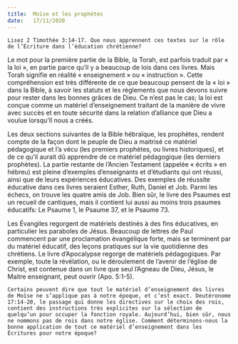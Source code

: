 ```yaml
---
title:  Moïse et les prophètes
date:   17/11/2020
---
```


`Lisez 2 Timothée 3:14-17. Que nous apprennent ces textes sur le rôle de l’Écriture dans l’éducation chrétienne?`

Le mot pour la première partie de la Bible, la Torah, est parfois traduit par « la loi », en partie parce qu’il y a beaucoup de lois dans ces livres. Mais Torah signifie en réalité « enseignement » ou « instruction ». Cette compréhension est très différente de ce que beaucoup pensent de la « loi » dans la Bible, à savoir les statuts et les règlements que nous devons suivre pour rester dans les bonnes grâces de Dieu. Ce n’est pas le cas; la loi est conçue comme un matériel d’enseignement traitant de la manière de vivre avec succès et en toute sécurité dans la relation d’alliance que Dieu a voulue lorsqu’Il nous a créés.

Les deux sections suivantes de la Bible hébraïque, les prophètes, rendent compte de la façon dont le peuple de Dieu a maitrisé ce matériel pédagogique et l’a vécu (les premiers prophètes, ou livres historiques), et de ce qu’il aurait dû apprendre de ce matériel pédagogique (les derniers prophètes). La partie restante de l’Ancien Testament (appelée « écrits » en hébreu) est pleine d’exemples d’enseignants et d’étudiants qui ont réussi, ainsi que de leurs expériences éducatives. Des exemples de réussite éducative dans ces livres seraient Esther, Ruth, Daniel et Job. Parmi les échecs, on trouve les quatre amis de Job. Bien sûr, le livre des Psaumes est un recueil de cantiques, mais il contient lui aussi au moins trois psaumes éducatifs: Le Psaume 1, le Psaume 37, et le Psaume 73.

Les Évangiles regorgent de matériels destinés à des fins éducatives, en particulier les paraboles de Jésus. Beaucoup de lettres de Paul commencent par une proclamation évangélique forte, mais se terminent par du matériel éducatif, des leçons pratiques sur la vie quotidienne des chrétiens. Le livre d’Apocalypse regorge de matériels pédagogiques. Par exemple, toute la révélation, ou le déroulement de l’avenir de l’église de Christ, est contenue dans un livre que seul l’Agneau de Dieu, Jésus, le Maitre enseignant, peut ouvrir (Apo. 5:1-5).

`Certains peuvent dire que tout le matériel d’enseignement des livres de Moïse ne s’applique pas à notre époque, et c’est exact. Deutéronome 17:14-20, le passage qui donne les directives sur le choix des rois, contient des instructions très explicites sur la sélection de quelqu’un pour occuper la fonction royale. Aujourd’hui, bien sûr, nous ne nommons pas de rois dans notre église. Comment déterminons-nous la bonne application de tout ce matériel d’enseignement dans les Écritures pour notre époque?`